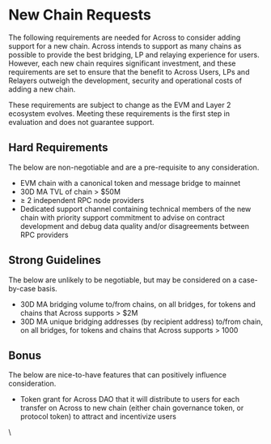 # New Chain Requests

The following requirements are needed for Across to consider adding support for a new chain. Across intends to support as many chains as possible to provide the best bridging, LP and relaying experience for users. However, each new chain requires significant investment, and these requirements are set to ensure that the benefit to Across Users, LPs and Relayers outweigh the development, security and operational costs of adding a new chain.&#x20;

These requirements are subject to change as the EVM and Layer 2 ecosystem evolves. Meeting these requirements is the first step in evaluation and does not guarantee support.

## **Hard Requirements**

The below are non-negotiable and are a pre-requisite to any consideration.

* EVM chain with a canonical token and message bridge to mainnet
* 30D MA TVL of chain > $50M
* ≥ 2 independent RPC node providers
* Dedicated support channel containing technical members of the new chain with priority support commitment to advise on contract development and debug data quality and/or disagreements between RPC providers

## **Strong Guidelines**

The below are unlikely to be negotiable, but may be considered on a case-by-case basis.

* 30D MA bridging volume to/from chains, on all bridges, for tokens and chains that Across supports > $2M
* 30D MA unique bridging addresses (by recipient address) to/from chain, on all bridges, for tokens and chains that Across supports > 1000

## Bonus

The below are nice-to-have features that can positively influence consideration.&#x20;

* Token grant for Across DAO that it will distribute to users for each transfer on Across to new chain (either chain governance token, or protocol token) to attract and incentivize users

\




